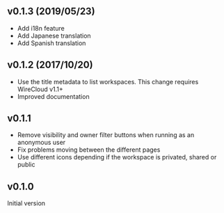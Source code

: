 ## v0.1.3 (2019/05/23)

- Add i18n feature
- Add Japanese translation
- Add Spanish translation


## v0.1.2 (2017/10/20)

- Use the title metadata to list workspaces. This change requires WireCloud
  v1.1+
- Improved documentation

## v0.1.1

- Remove visibility and owner filter buttons when running as an anonymous user
- Fix problems moving between the different pages
- Use different icons depending if the workspace is privated, shared or public

## v0.1.0

Initial version
